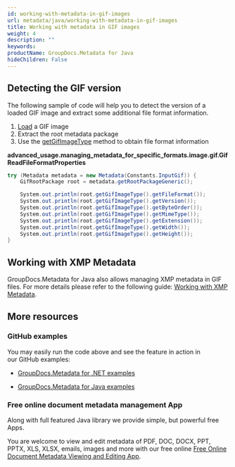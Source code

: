 ```yaml
---
id: working-with-metadata-in-gif-images
url: metadata/java/working-with-metadata-in-gif-images
title: Working with metadata in GIF images
weight: 4
description: ""
keywords: 
productName: GroupDocs.Metadata for Java
hideChildren: False
---
```

## Detecting the GIF version

The following sample of code will help you to detect the version of a loaded GIF image and extract some additional file format information.

1.  [Load](Loading%2Bfiles.html) a GIF image
2.  Extract the root metadata package
3.  Use the [getGifImageType](https://apireference.groupdocs.com/metadata/java/com.groupdocs.metadata.core/GifRootPackage#getGifImageType()) method to obtain file format information

**advanced\_usage.managing\_metadata\_for\_specific\_formats.image.gif.GifReadFileFormatProperties**

```csharp
try (Metadata metadata = new Metadata(Constants.InputGif)) {
	GifRootPackage root = metadata.getRootPackageGeneric();

	System.out.println(root.getGifImageType().getFileFormat());
	System.out.println(root.getGifImageType().getVersion());
	System.out.println(root.getGifImageType().getByteOrder());
	System.out.println(root.getGifImageType().getMimeType());
	System.out.println(root.getGifImageType().getExtension());
	System.out.println(root.getGifImageType().getWidth());
	System.out.println(root.getGifImageType().getHeight());
}
```

## Working with XMP Metadata

GroupDocs.Metadata for Java also allows managing XMP metadata in GIF files. For more details please refer to the following guide: [Working with XMP Metadata](Working%2Bwith%2BXMP%2Bmetadata.html).

## More resources

### GitHub examples

You may easily run the code above and see the feature in action in our GitHub examples:

*   [GroupDocs.Metadata for .NET examples](https://github.com/groupdocs-metadata/GroupDocs.Metadata-for-.NET)
    
*   [GroupDocs.Metadata for Java examples](https://github.com/groupdocs-metadata/GroupDocs.Metadata-for-Java)
    

### Free online document metadata management App

Along with full featured Java library we provide simple, but powerful free Apps.

You are welcome to view and edit metadata of PDF, DOC, DOCX, PPT, PPTX, XLS, XLSX, emails, images and more with our free online [Free Online Document Metadata Viewing and Editing App](https://products.groupdocs.app/metadata).
